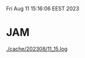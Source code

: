 Fri Aug 11 15:16:06 EEST 2023
# JAM
<a href='./cache/202308/11_15.log'>./cache/202308/11_15.log</a>
